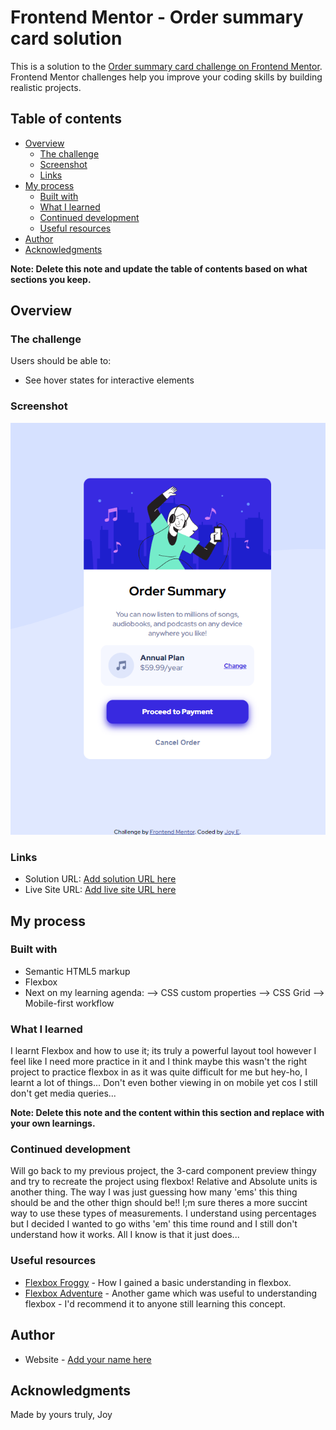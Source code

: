 # Frontend Mentor - Order summary card solution

This is a solution to the [Order summary card challenge on Frontend Mentor](https://www.frontendmentor.io/challenges/order-summary-component-QlPmajDUj). Frontend Mentor challenges help you improve your coding skills by building realistic projects. 

## Table of contents

- [Overview](#overview)
  - [The challenge](#the-challenge)
  - [Screenshot](#screenshot)
  - [Links](#links)
- [My process](#my-process)
  - [Built with](#built-with)
  - [What I learned](#what-i-learned)
  - [Continued development](#continued-development)
  - [Useful resources](#useful-resources)
- [Author](#author)
- [Acknowledgments](#acknowledgments)

**Note: Delete this note and update the table of contents based on what sections you keep.**

## Overview

### The challenge

Users should be able to:

- See hover states for interactive elements

### Screenshot

![My final webpage - desktop size](./images/final-screenshot.png)

### Links

- Solution URL: [Add solution URL here](https://your-solution-url.com)
- Live Site URL: [Add live site URL here](https://your-live-site-url.com)

## My process

### Built with

- Semantic HTML5 markup
- Flexbox
- Next on my learning agenda:
  --> CSS custom properties
  --> CSS Grid
  --> Mobile-first workflow

### What I learned

I learnt Flexbox and how to use it; its truly a powerful layout tool however I feel like I need more practice in it and I think maybe this wasn't the right project to practice flexbox in as it was quite difficult for me but hey-ho, I learnt a lot of things...
Don't even bother viewing in on mobile yet cos I still don't get media queries...

**Note: Delete this note and the content within this section and replace with your own learnings.**

### Continued development

Will go back to my previous project, the 3-card component preview thingy and try to recreate the project using flexbox!
Relative and Absolute units is another thing. The way I was just guessing how many 'ems' this thing should be and the other thign should be!! I;m sure theres a more succint way to use these types of measurements. I understand using percentages but I decided I wanted to go withs 'em' this time round and I still don't understand how it works. All I know is that it just does... 

### Useful resources

- [Flexbox Froggy](https://flexboxfroggy.com/) - How I gained a basic understanding in flexbox.
- [Flexbox Adventure](https://codingfantasy.com/games/flexboxadventure) - Another game which was useful to understanding flexbox - I'd recommend it to anyone still learning this concept.

## Author

- Website - [Add your name here](https://www.your-site.com)

## Acknowledgments

Made by yours truly, 
Joy
